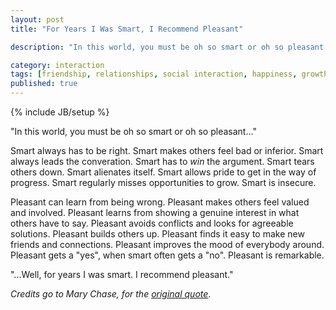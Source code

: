 ```yaml
---
layout: post
title: "For Years I Was Smart, I Recommend Pleasant"

description: "In this world, you must be oh so smart or oh so pleasant. While smart can often feel emotionally satisfying, the reward from being right and out-doing others is short lived. On the other hand, being pleasant brings out the best in you, and those around you. By focussing your attention on what's best for the others around you, you'll be able to get more out of life yourself, work and relationships."

category: interaction
tags: [friendship, relationships, social interaction, happiness, growth]
published: true
---
```

{% include JB/setup %}

"In this world, you must be oh so smart or oh so pleasant..."

Smart always has to be right. Smart makes others feel bad or inferior. Smart always leads the converation. Smart has to *win* the argument.  Smart tears others down.
Smart alienates itself. Smart allows pride to get in the way of progress. Smart regularly misses opportunities to grow. Smart is insecure.

Pleasant can learn from being wrong. Pleasant makes others feel valued and involved. Pleasant learns from showing a genuine interest in what others have to say. Pleasant avoids conflicts and looks for agreeable solutions. Pleasant builds others up. Pleasant finds it easy to make new friends and connections. Pleasant improves the mood of everybody around. Pleasant gets a "yes", when smart often gets a "no". Pleasant is remarkable. 

"...Well, for years I was smart. I recommend pleasant."

*Credits go to Mary Chase, for the [original quote](http://www.youtube.com/watch?v=ApVtAN-Hq3k)*.